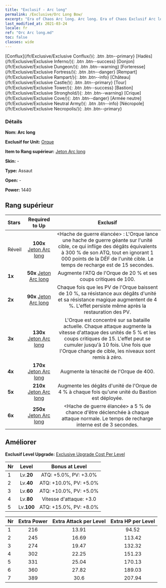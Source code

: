 ```yaml
---
title: "Exclusif - Arc long"
permalink: /Exclusive/Orc Long Bow/
excerpt: "Era of Chaos Arc long. Arc long. Era of Chaos Exclusif Arc long. Orque Exclusif."
last_modified_at: 2021-03-24
locale: fr
ref: "Orc Arc long.md"
toc: false
classes: wide
---
```

 [Conflux](/fr/Exclusive/Exclusive Conflux/){: .btn .btn--primary} [Hadès](/fr/Exclusive/Exclusive Inferno/){: .btn .btn--success} [Donjon](/fr/Exclusive/Exclusive Dungeon/){: .btn .btn--warning} [Forteresse](/fr/Exclusive/Exclusive Fortress/){: .btn .btn--danger} [Rempart](/fr/Exclusive/Exclusive Rampart/){: .btn .btn--info} [Château](/fr/Exclusive/Exclusive Castle/){: .btn .btn--primary} [Tour](/fr/Exclusive/Exclusive Tower/){: .btn .btn--success} [Bastion](/fr/Exclusive/Exclusive Stronghold/){: .btn .btn--warning} [Crique](/fr/Exclusive/Exclusive Cove/){: .btn .btn--danger} [Armée neutre](/fr/Exclusive/Exclusive Neutral Army/){: .btn .btn--info} [Nécropole](/fr/Exclusive/Exclusive Necropolis/){: .btn .btn--primary} 

### Détails
 **Nom: Arc long** 

 **Exclusif for Unit:** [Orque](/fr/units/Orc/) 

 **Item to Rang supérieur:** [Jeton Arc long](/fr/Items/con_914/)

 **Skin:** -

 **Type:** Assaut

 **Open:** -

 **Power:** 1440

## Rang supérieur

  |     Stars    |  Required to Up | Exclusif |
  |:-------------|:---------------:|:---------------:|
  |  Réveil  | **100x** [Jeton Arc long](/fr/Items/con_914/) | <Hache de guerre élancée> : L'Orque lance une hache de guerre géante sur l'unité cible, ce qui inflige des dégâts équivalents à 300 % de son ATQ, tout en ignorant 1 000 points de la DÉF de l'unité cible. Le temps de recharge est de 15 secondes. |
  | **1x** <i class="fas fa-star"/> | **50x** [Jeton Arc long](/fr/Items/con_914/) | Augmente l'ATQ de l'Orque de 20 % et ses coups critiques de 100. |
  | **2x** <i class="fas fa-star"/> | **90x** [Jeton Arc long](/fr/Items/con_914/) | Chaque fois que les PV de l'Orque baissent de 10 %, sa résistance aux dégâts d'unité et sa résistance magique augmentent de 4 %. L'effet persiste même après la restauration des PV. |
  | **3x** <i class="fas fa-star"/> | **130x** [Jeton Arc long](/fr/Items/con_914/) | L'Orque est concentré sur sa bataille actuelle. Chaque attaque augmente la vitesse d'attaque des unités de 5 % et les coups critiques de 15. L'effet peut se cumuler jusqu'à 10 fois. Une fois que l'Orque change de cible, les niveaux sont remis à zéro. |
  | **4x** <i class="fas fa-star"/> | **170x** [Jeton Arc long](/fr/Items/con_914/) | Augmente la ténacité de l'Orque de 400. |
  | **5x** <i class="fas fa-star"/> | **210x** [Jeton Arc long](/fr/Items/con_914/) | Augmente les dégâts d'unité de l'Orque de 4 % à chaque fois qu'une unité du Bastion est déployée. |
  | **6x** <i class="fas fa-star"/> | **250x** [Jeton Arc long](/fr/Items/con_914/) | <Hache de guerre élancée> a 5 % de chance d'être déclenchée à chaque attaque normale. Le temps de recharge interne est de 3 secondes. |


## Améliorer
 **Exclusif Level Upgrade:** [Exclusive Upgrade Cost Per Level](/Exclusive/ExclusiveUpgradeCostPerLevel/)

  |  Nr  |   Level  | Bonus at Level |
  |:-----|:--------:|:--------------:|
  | 1 | Lv.**20** | ATQ: +5.0%, PV: +3.0% |
  | 2 | Lv.**40** | ATQ: +10.0%, PV: +5.0% |
  | 3 | Lv.**60** | ATQ: +10.0%, PV: +5.0% |
  | 4 | Lv.**80** | Vitesse d'attaque: +3.0 |
  | 5 | Lv.**100** | ATQ: +15.0%, PV: +8.0% |


  |  Nr  |  Extra Power | Extra Attack per Level | Extra HP per Level |
  |:-----|:--------:|:--------:|:--------:|
  | 1 | 216 | 13.91 | 94.52 |
  | 2 | 245 | 16.69 | 113.42 |
  | 3 | 274 | 19.47 | 132.32 |
  | 4 | 302 | 22.25 | 151.23 |
  | 5 | 331 | 25.04 | 170.13 |
  | 6 | 360 | 27.82 | 189.03 |
  | 7 | 389 | 30.6 | 207.94 |


